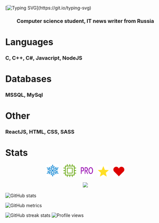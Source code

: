 [![Typing SVG](https://readme-typing-svg.herokuapp.com?font=&size=45&duration=2500&color=000000&background=FFFFFF&center=true&vCenter=true&width=800&height=100&lines=%D0%9F%D1%80%D0%B8%D0%B2%D0%B5%D1%82+%D0%B2%D1%81%D0%B5%D0%BC!+%F0%9F%91%8B;%D0%9C%D0%B5%D0%BD%D1%8F+%D0%B7%D0%BE%D0%B2%D1%83%D1%82+%D0%95%D0%B3%D0%BE%D1%80!)](https://git.io/typing-svg)

<h3 align="center">
  Computer science student, IT news writer from Russia
</h3>

# Languages
<h3>C, C++, C#, Javacript, NodeJS</h3>

# Databases
<h3>MSSQL, MySql</h3>

# Other
<h3>ReactJS, HTML, CSS, SASS</h3>

# Stats
<p align="center"><a href='https://archiveprogram.github.com/'><img src='https://raw.githubusercontent.com/acervenky/animated-github-badges/master/assets/acbadge.gif' width='40' height='40'></a> <a href='https://docs.github.com/en/developers'><img src='https://raw.githubusercontent.com/acervenky/animated-github-badges/master/assets/devbadge.gif' width='40' height='40'></a> <a href='https://github.com/pricing'><img src='https://raw.githubusercontent.com/acervenky/animated-github-badges/master/assets/pro.gif' width='40' height='40'></a> <a href='https://stars.github.com/'><img src='https://raw.githubusercontent.com/acervenky/animated-github-badges/master/assets/starbadge.gif' width='35' height='35'></a> <a href='https://docs.github.com/en/github/supporting-the-open-source-community-with-github-sponsors'><img src='https://raw.githubusercontent.com/acervenky/animated-github-badges/master/assets/sponsorbadge.gif' width='35' height='35'></a></p>

<p align="center"><img src="https://github-profile-trophy.vercel.app/?username=EgorDEV98"/></p>

![GitHub stats](https://github-readme-stats.vercel.app/api?username=EgorDEV98&show_icons=true&count_private=true)

![GitHub metrics](https://metrics.lecoq.io/EgorDEV98)

![GitHub streak stats](https://github-readme-streak-stats.herokuapp.com/?user=EgorDEV98)
![Profile views](https://gpvc.arturio.dev/EgorDEV98)
